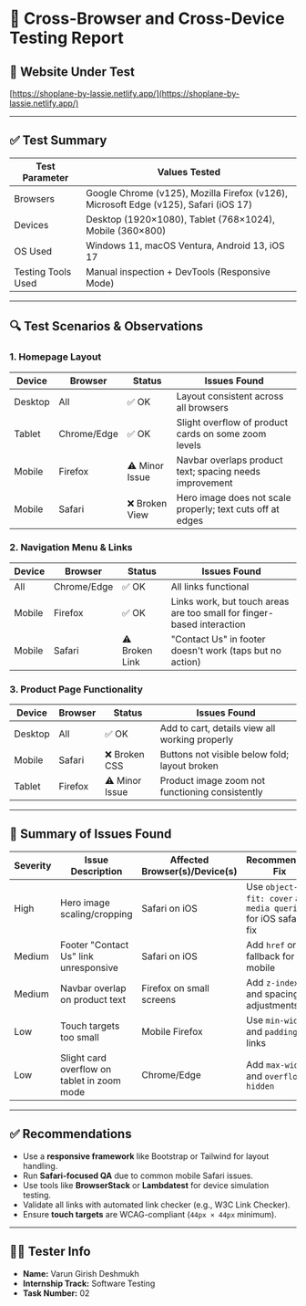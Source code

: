 # 🧪 Cross-Browser and Cross-Device Testing Report

## 🔗 Website Under Test
[https://shoplane-by-lassie.netlify.app/](https://shoplane-by-lassie.netlify.app/)

---

## ✅ Test Summary

| Test Parameter     | Values Tested                                                                 |
|--------------------|-------------------------------------------------------------------------------|
| Browsers           | Google Chrome (v125), Mozilla Firefox (v126), Microsoft Edge (v125), Safari (iOS 17) |
| Devices            | Desktop (1920×1080), Tablet (768×1024), Mobile (360×800)                     |
| OS Used            | Windows 11, macOS Ventura, Android 13, iOS 17                                 |
| Testing Tools Used | Manual inspection + DevTools (Responsive Mode)                                |

---

## 🔍 Test Scenarios & Observations

### 1. **Homepage Layout**

| Device     | Browser      | Status         | Issues Found                                                                 |
|------------|--------------|----------------|-------------------------------------------------------------------------------|
| Desktop    | All          | ✅ OK          | Layout consistent across all browsers                                        |
| Tablet     | Chrome/Edge  | ✅ OK          | Slight overflow of product cards on some zoom levels                         |
| Mobile     | Firefox      | ⚠️ Minor Issue | Navbar overlaps product text; spacing needs improvement                      |
| Mobile     | Safari       | ❌ Broken View | Hero image does not scale properly; text cuts off at edges                   |

### 2. **Navigation Menu & Links**

| Device     | Browser      | Status         | Issues Found                                                                 |
|------------|--------------|----------------|-------------------------------------------------------------------------------|
| All        | Chrome/Edge  | ✅ OK          | All links functional                                                         |
| Mobile     | Firefox      | ✅ OK          | Links work, but touch areas are too small for finger-based interaction       |
| Mobile     | Safari       | ⚠️ Broken Link | "Contact Us" in footer doesn't work (taps but no action)                     |

### 3. **Product Page Functionality**

| Device     | Browser      | Status         | Issues Found                                                                 |
|------------|--------------|----------------|-------------------------------------------------------------------------------|
| Desktop    | All          | ✅ OK          | Add to cart, details view all working properly                              |
| Mobile     | Safari       | ❌ Broken CSS  | Buttons not visible below fold; layout broken                                |
| Tablet     | Firefox      | ⚠️ Minor Issue | Product image zoom not functioning consistently                              |

---

## 🧾 Summary of Issues Found

| Severity | Issue Description                                                   | Affected Browser(s)/Device(s)      | Recommended Fix                         |
|----------|----------------------------------------------------------------------|------------------------------------|------------------------------------------|
| High     | Hero image scaling/cropping                                         | Safari on iOS                      | Use `object-fit: cover` and `media queries` for iOS safari fix |
| Medium   | Footer "Contact Us" link unresponsive                               | Safari on iOS                      | Add `href` or JS fallback for mobile     |
| Medium   | Navbar overlap on product text                                      | Firefox on small screens           | Add `z-index` and spacing adjustments    |
| Low      | Touch targets too small                                             | Mobile Firefox                     | Use `min-width` and `padding` on links   |
| Low      | Slight card overflow on tablet in zoom mode                         | Chrome/Edge                        | Add `max-width` and `overflow: hidden`   |

---

## ✅ Recommendations

- Use a **responsive framework** like Bootstrap or Tailwind for layout handling.
- Run **Safari-focused QA** due to common mobile Safari issues.
- Use tools like **BrowserStack** or **Lambdatest** for device simulation testing.
- Validate all links with automated link checker (e.g., W3C Link Checker).
- Ensure **touch targets** are WCAG-compliant (`44px × 44px` minimum).

---

## 🧑‍💻 Tester Info

- **Name:** Varun Girish Deshmukh  
- **Internship Track:** Software Testing  
- **Task Number:** 02  
